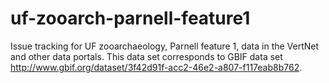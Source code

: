# uf-zooarch-parnell-feature1
Issue tracking for UF zooarchaeology, Parnell feature 1, data in the VertNet and other data portals. This data set corresponds to GBIF data set http://www.gbif.org/dataset/3f42d91f-acc2-46e2-a807-f117eab8b762.
